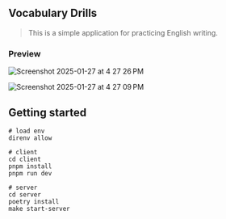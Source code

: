 ## Vocabulary Drills
> This is a simple application for practicing English writing.

### Preview
![Screenshot 2025-01-27 at 4 27 26 PM](https://github.com/user-attachments/assets/385568c2-1f65-4567-a62c-b2fc515c6151)


![Screenshot 2025-01-27 at 4 27 09 PM](https://github.com/user-attachments/assets/d4486af4-322a-4848-9f52-0feb83e67c71)

## Getting started

```
# load env
direnv allow

# client
cd client
pnpm install
pnpm run dev

# server
cd server
poetry install
make start-server

```
